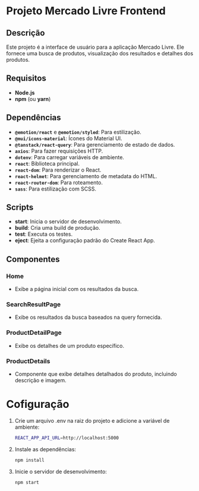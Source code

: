 # Projeto Mercado Livre Frontend

## Descrição

Este projeto é a interface de usuário para a aplicação Mercado Livre. Ele fornece uma busca de produtos, visualização dos resultados e detalhes dos produtos.

## Requisitos

- **Node.js**
- **npm** (ou **yarn**)

## Dependências

- **`@emotion/react`** e **`@emotion/styled`**: Para estilização.
- **`@mui/icons-material`**: Ícones do Material UI.
- **`@tanstack/react-query`**: Para gerenciamento de estado de dados.
- **`axios`**: Para fazer requisições HTTP.
- **`dotenv`**: Para carregar variáveis de ambiente.
- **`react`**: Biblioteca principal.
- **`react-dom`**: Para renderizar o React.
- **`react-helmet`**: Para gerenciamento de metadata do HTML.
- **`react-router-dom`**: Para roteamento.
- **`sass`**: Para estilização com SCSS.

## Scripts

- **start**: Inicia o servidor de desenvolvimento.
- **build**: Cria uma build de produção.
- **test**: Executa os testes.
- **eject**: Ejeita a configuração padrão do Create React App.

## Componentes

### Home

- Exibe a página inicial com os resultados da busca.

### SearchResultPage

- Exibe os resultados da busca baseados na query fornecida.

### ProductDetailPage

- Exibe os detalhes de um produto específico.

### ProductDetails

- Componente que exibe detalhes detalhados do produto, incluindo descrição e imagem.

# Cofiguração

1. Crie um arquivo .env na raiz do projeto e adicione a variável de ambiente:

    ```bash
    REACT_APP_API_URL=http://localhost:5000
    ```
2. Instale as dependências:

    ```bash
    npm install
    ```
3. Inicie o servidor de desenvolvimento:
    ```bash
    npm start
    ```





